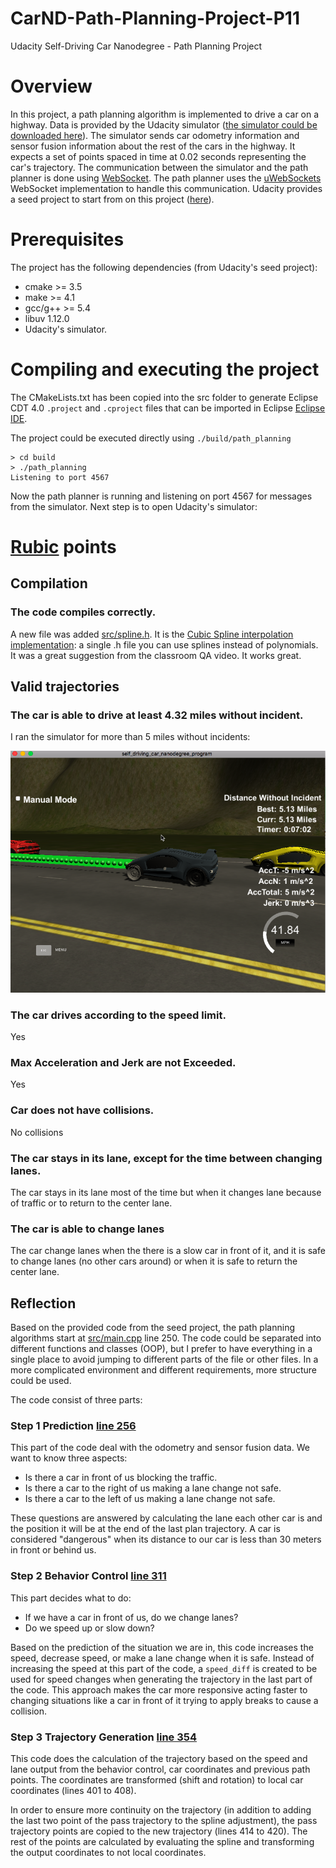 # CarND-Path-Planning-Project-P11
Udacity Self-Driving Car Nanodegree - Path Planning Project

# Overview

In this project, a path planning algorithm is implemented to drive a car on a highway. Data is provided by the Udacity simulator ([the simulator could be downloaded here](https://github.com/udacity/self-driving-car-sim/releases/tag/T3_v1.2)). The simulator sends car odometry information and sensor fusion information about the rest of the cars in the highway. It expects a set of points spaced in time at 0.02 seconds representing the car's trajectory. The communication between the simulator and the path planner is done using [WebSocket](https://en.wikipedia.org/wiki/WebSocket). The path planner uses the [uWebSockets](https://github.com/uNetworking/uWebSockets) WebSocket implementation to handle this communication. Udacity provides a seed project to start from on this project ([here](https://github.com/udacity/CarND-Path-Planning-Project)).

# Prerequisites

The project has the following dependencies (from Udacity's seed project):

- cmake >= 3.5
- make >= 4.1
- gcc/g++ >= 5.4
- libuv 1.12.0
- Udacity's simulator.


# Compiling and executing the project
The CMakeLists.txt has been copied into the src folder to generate Eclipse CDT 4.0 `.project` and `.cproject` files that can be imported in Eclipse [Eclipse IDE](ide_profiles/Eclipse/README.md).

The project could be executed directly using `./build/path_planning`

```
> cd build
> ./path_planning
Listening to port 4567
```

Now the path planner is running and listening on port 4567 for messages from the simulator. Next step is to open Udacity's simulator:


# [Rubic](https://review.udacity.com/#!/rubrics/1020/view) points

## Compilation

### The code compiles correctly.

A new file was added [src/spline.h](./scr/spline.h). It is the [Cubic Spline interpolation implementation](http://kluge.in-chemnitz.de/opensource/spline/): a single .h file you can use splines instead of polynomials. It was a great suggestion from the classroom QA video. It works great.

## Valid trajectories

### The car is able to drive at least 4.32 miles without incident.
I ran the simulator for more than 5 miles without incidents:

![5 miles](images/5_miles_no_incident.png)

### The car drives according to the speed limit.
Yes

### Max Acceleration and Jerk are not Exceeded.
Yes

### Car does not have collisions.
No collisions

### The car stays in its lane, except for the time between changing lanes.
The car stays in its lane most of the time but when it changes lane because of traffic or to return to the center lane.

### The car is able to change lanes
The car change lanes when the there is a slow car in front of it, and it is safe to change lanes (no other cars around) or when it is safe to return the center lane.

## Reflection

Based on the provided code from the seed project, the path planning algorithms start at [src/main.cpp](./src/main.cpp#L250) line 250. The code could be separated into different functions and classes (OOP), but I prefer to have everything in a single place to avoid jumping to different parts of the file or other files. In a more complicated environment and different requirements, more structure could be used. 

The code consist of three parts:

### Step 1 Prediction [line 256](./src/main.cpp#L256)
This part of the code deal with the odometry and sensor fusion data. We want to know three aspects:

- Is there a car in front of us blocking the traffic.
- Is there a car to the right of us making a lane change not safe.
- Is there a car to the left of us making a lane change not safe.

These questions are answered by calculating the lane each other car is and the position it will be at the end of the last plan trajectory. 
A car is considered "dangerous" when its distance to our car is less than 30 meters in front or behind us.

### Step 2 Behavior Control [line 311](./scr/main.cpp#L311)
This part decides what to do:
  - If we have a car in front of us, do we change lanes?
  - Do we speed up or slow down?

Based on the prediction of the situation we are in, this code increases the speed, decrease speed, or make a lane change when it is safe. Instead of increasing the speed at this part of the code, a `speed_diff` is created to be used for speed changes when generating the trajectory in the last part of the code. 
This approach makes the car more responsive acting faster to changing situations like a car in front of it trying to apply breaks to cause a collision.

### Step 3 Trajectory Generation [line 354](./scr/main.cpp#L354)
This code does the calculation of the trajectory based on the speed and lane output from the behavior control, car coordinates and previous path points.
The coordinates are transformed (shift and rotation) to local car coordinates (lines 401 to 408).

In order to ensure more continuity on the trajectory (in addition to adding the last two point of the pass trajectory to the spline adjustment), the pass trajectory points are copied to the new trajectory (lines 414 to 420). 
The rest of the points are calculated by evaluating the spline and transforming the output coordinates to not local coordinates. 
